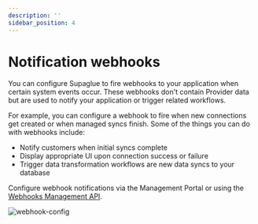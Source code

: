 ```yaml
---
description: ''
sidebar_position: 4
---
```


# Notification webhooks

You can configure Supaglue to fire webhooks to your application when certain system events occur. These webhooks don't contain Provider data but are used to notify your application or trigger related workflows.

For example, you can configure a webhook to fire when new connections get created or when managed syncs finish. Some of the things you can do with webhooks include:

- Notify customers when initial syncs complete
- Display appropriate UI upon connection success or failure
- Trigger data transformation workflows are new data syncs to your database

Configure webhook notifications via the Management Portal or using the [Webhooks Management API](../api/v2/mgmt/webhooks).

![webhook-config](/img/webhook_config.png)
